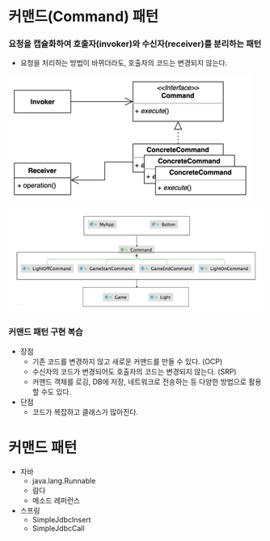 # 커맨드(Command) 패턴
### 요청을 캡슐화하여 호출자(invoker)와 수신자(receiver)를 분리하는 패턴

- 요청을 처리하는 방법이 바뀌더라도, 호출자의 코드는 변경되지 않는다.

![img.png](command1.png)

![img.png](command2.png)

### 커맨드 패턴 구현 복습
- 장점
  - 기존 코드를 변경하지 않고 새로운 커맨드를 만들 수 있다. (OCP)
  - 수신자의 코드가 변경되어도 호출자의 코드는 변경되지 않는다. (SRP)
  - 커맨드 객체를 로깅, DB에 저장, 네트워크로 전송하는 등 다양한 방법으로 활용할 수도 있다.
- 단점
  - 코드가 복잡하고 클래스가 많아진다.

# 커맨드 패턴
- 자바
  - java.lang.Runnable
  - 람다
  - 메소드 레퍼런스
- 스프링
  - SimpleJdbcInsert
  - SimpleJdbcCall